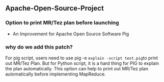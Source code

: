 ## Apache-Open-Source-Project

### Option to print MR/Tez plan before launching
- An Improvement for Apache Open Source Software Pig

### why do we add this patch?
For pig script, users need to use pig -e ```explain -script test.pig```to print out MR/Tez Plan. But for Python script, it is a hard thing for PIG to explain the plan automatically. This option can help to print out MR/Tez plan automatically before implementing MapReduce.
